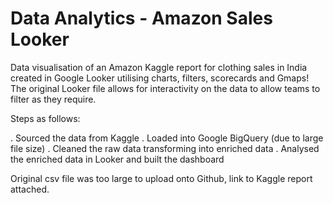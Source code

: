# Data Analytics - Amazon Sales Looker

Data visualisation of an Amazon Kaggle report for clothing sales in India created in Google Looker utilising charts, filters, scorecards and Gmaps! The original Looker file allows for interactivity on the data to allow teams to filter as they require. 

Steps as follows:

. Sourced the data from Kaggle
. Loaded into Google BigQuery (due to large file size)
. Cleaned the raw data transforming into enriched data
. Analysed the enriched data in Looker and built the dashboard

Original csv file was too large to upload onto Github, link to Kaggle report attached.

